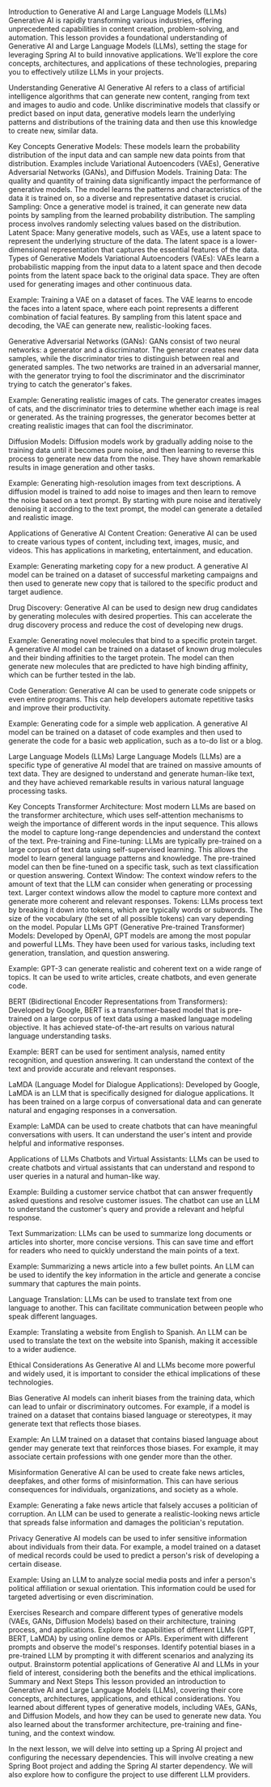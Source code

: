 Introduction to Generative AI and Large Language Models (LLMs)
Generative AI is rapidly transforming various industries, offering unprecedented capabilities in content creation, problem-solving, and automation. This lesson provides a foundational understanding of Generative AI and Large Language Models (LLMs), setting the stage for leveraging Spring AI to build innovative applications. We'll explore the core concepts, architectures, and applications of these technologies, preparing you to effectively utilize LLMs in your projects.

Understanding Generative AI
Generative AI refers to a class of artificial intelligence algorithms that can generate new content, ranging from text and images to audio and code. Unlike discriminative models that classify or predict based on input data, generative models learn the underlying patterns and distributions of the training data and then use this knowledge to create new, similar data.

Key Concepts
Generative Models: These models learn the probability distribution of the input data and can sample new data points from that distribution. Examples include Variational Autoencoders (VAEs), Generative Adversarial Networks (GANs), and Diffusion Models.
Training Data: The quality and quantity of training data significantly impact the performance of generative models. The model learns the patterns and characteristics of the data it is trained on, so a diverse and representative dataset is crucial.
Sampling: Once a generative model is trained, it can generate new data points by sampling from the learned probability distribution. The sampling process involves randomly selecting values based on the distribution.
Latent Space: Many generative models, such as VAEs, use a latent space to represent the underlying structure of the data. The latent space is a lower-dimensional representation that captures the essential features of the data.
Types of Generative Models
Variational Autoencoders (VAEs): VAEs learn a probabilistic mapping from the input data to a latent space and then decode points from the latent space back to the original data space. They are often used for generating images and other continuous data.

Example: Training a VAE on a dataset of faces. The VAE learns to encode the faces into a latent space, where each point represents a different combination of facial features. By sampling from this latent space and decoding, the VAE can generate new, realistic-looking faces.

Generative Adversarial Networks (GANs): GANs consist of two neural networks: a generator and a discriminator. The generator creates new data samples, while the discriminator tries to distinguish between real and generated samples. The two networks are trained in an adversarial manner, with the generator trying to fool the discriminator and the discriminator trying to catch the generator's fakes.

Example: Generating realistic images of cats. The generator creates images of cats, and the discriminator tries to determine whether each image is real or generated. As the training progresses, the generator becomes better at creating realistic images that can fool the discriminator.

Diffusion Models: Diffusion models work by gradually adding noise to the training data until it becomes pure noise, and then learning to reverse this process to generate new data from the noise. They have shown remarkable results in image generation and other tasks.

Example: Generating high-resolution images from text descriptions. A diffusion model is trained to add noise to images and then learn to remove the noise based on a text prompt. By starting with pure noise and iteratively denoising it according to the text prompt, the model can generate a detailed and realistic image.

Applications of Generative AI
Content Creation: Generative AI can be used to create various types of content, including text, images, music, and videos. This has applications in marketing, entertainment, and education.

Example: Generating marketing copy for a new product. A generative AI model can be trained on a dataset of successful marketing campaigns and then used to generate new copy that is tailored to the specific product and target audience.

Drug Discovery: Generative AI can be used to design new drug candidates by generating molecules with desired properties. This can accelerate the drug discovery process and reduce the cost of developing new drugs.

Example: Generating novel molecules that bind to a specific protein target. A generative AI model can be trained on a dataset of known drug molecules and their binding affinities to the target protein. The model can then generate new molecules that are predicted to have high binding affinity, which can be further tested in the lab.

Code Generation: Generative AI can be used to generate code snippets or even entire programs. This can help developers automate repetitive tasks and improve their productivity.

Example: Generating code for a simple web application. A generative AI model can be trained on a dataset of code examples and then used to generate the code for a basic web application, such as a to-do list or a blog.

Large Language Models (LLMs)
Large Language Models (LLMs) are a specific type of generative AI model that are trained on massive amounts of text data. They are designed to understand and generate human-like text, and they have achieved remarkable results in various natural language processing tasks.

Key Concepts
Transformer Architecture: Most modern LLMs are based on the transformer architecture, which uses self-attention mechanisms to weigh the importance of different words in the input sequence. This allows the model to capture long-range dependencies and understand the context of the text.
Pre-training and Fine-tuning: LLMs are typically pre-trained on a large corpus of text data using self-supervised learning. This allows the model to learn general language patterns and knowledge. The pre-trained model can then be fine-tuned on a specific task, such as text classification or question answering.
Context Window: The context window refers to the amount of text that the LLM can consider when generating or processing text. Larger context windows allow the model to capture more context and generate more coherent and relevant responses.
Tokens: LLMs process text by breaking it down into tokens, which are typically words or subwords. The size of the vocabulary (the set of all possible tokens) can vary depending on the model.
Popular LLMs
GPT (Generative Pre-trained Transformer) Models: Developed by OpenAI, GPT models are among the most popular and powerful LLMs. They have been used for various tasks, including text generation, translation, and question answering.

Example: GPT-3 can generate realistic and coherent text on a wide range of topics. It can be used to write articles, create chatbots, and even generate code.

BERT (Bidirectional Encoder Representations from Transformers): Developed by Google, BERT is a transformer-based model that is pre-trained on a large corpus of text data using a masked language modeling objective. It has achieved state-of-the-art results on various natural language understanding tasks.

Example: BERT can be used for sentiment analysis, named entity recognition, and question answering. It can understand the context of the text and provide accurate and relevant responses.

LaMDA (Language Model for Dialogue Applications): Developed by Google, LaMDA is an LLM that is specifically designed for dialogue applications. It has been trained on a large corpus of conversational data and can generate natural and engaging responses in a conversation.

Example: LaMDA can be used to create chatbots that can have meaningful conversations with users. It can understand the user's intent and provide helpful and informative responses.

Applications of LLMs
Chatbots and Virtual Assistants: LLMs can be used to create chatbots and virtual assistants that can understand and respond to user queries in a natural and human-like way.

Example: Building a customer service chatbot that can answer frequently asked questions and resolve customer issues. The chatbot can use an LLM to understand the customer's query and provide a relevant and helpful response.

Text Summarization: LLMs can be used to summarize long documents or articles into shorter, more concise versions. This can save time and effort for readers who need to quickly understand the main points of a text.

Example: Summarizing a news article into a few bullet points. An LLM can be used to identify the key information in the article and generate a concise summary that captures the main points.

Language Translation: LLMs can be used to translate text from one language to another. This can facilitate communication between people who speak different languages.

Example: Translating a website from English to Spanish. An LLM can be used to translate the text on the website into Spanish, making it accessible to a wider audience.

Ethical Considerations
As Generative AI and LLMs become more powerful and widely used, it is important to consider the ethical implications of these technologies.

Bias
Generative AI models can inherit biases from the training data, which can lead to unfair or discriminatory outcomes. For example, if a model is trained on a dataset that contains biased language or stereotypes, it may generate text that reflects those biases.

Example: An LLM trained on a dataset that contains biased language about gender may generate text that reinforces those biases. For example, it may associate certain professions with one gender more than the other.

Misinformation
Generative AI can be used to create fake news articles, deepfakes, and other forms of misinformation. This can have serious consequences for individuals, organizations, and society as a whole.

Example: Generating a fake news article that falsely accuses a politician of corruption. An LLM can be used to generate a realistic-looking news article that spreads false information and damages the politician's reputation.

Privacy
Generative AI models can be used to infer sensitive information about individuals from their data. For example, a model trained on a dataset of medical records could be used to predict a person's risk of developing a certain disease.

Example: Using an LLM to analyze social media posts and infer a person's political affiliation or sexual orientation. This information could be used for targeted advertising or even discrimination.

Exercises
Research and compare different types of generative models (VAEs, GANs, Diffusion Models) based on their architecture, training process, and applications.
Explore the capabilities of different LLMs (GPT, BERT, LaMDA) by using online demos or APIs. Experiment with different prompts and observe the model's responses.
Identify potential biases in a pre-trained LLM by prompting it with different scenarios and analyzing its output.
Brainstorm potential applications of Generative AI and LLMs in your field of interest, considering both the benefits and the ethical implications.
Summary and Next Steps
This lesson provided an introduction to Generative AI and Large Language Models (LLMs), covering their core concepts, architectures, applications, and ethical considerations. You learned about different types of generative models, including VAEs, GANs, and Diffusion Models, and how they can be used to generate new data. You also learned about the transformer architecture, pre-training and fine-tuning, and the context window.

In the next lesson, we will delve into setting up a Spring AI project and configuring the necessary dependencies. This will involve creating a new Spring Boot project and adding the Spring AI starter dependency. We will also explore how to configure the project to use different LLM providers.
